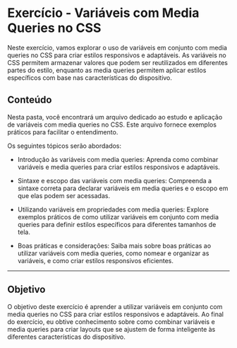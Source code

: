 # Exercício - Variáveis com Media Queries no CSS

Neste exercício, vamos explorar o uso de variáveis em conjunto com media queries no CSS para criar estilos responsivos e adaptáveis. As variáveis no CSS permitem armazenar valores que podem ser reutilizados em diferentes partes do estilo, enquanto as media queries permitem aplicar estilos específicos com base nas características do dispositivo.

## Conteúdo

Nesta pasta, você encontrará um arquivo dedicado ao estudo e aplicação de variáveis com media queries no CSS. Este arquivo fornece exemplos práticos para facilitar o entendimento.

Os seguintes tópicos serão abordados:

- Introdução às variáveis com media queries: Aprenda como combinar variáveis e media queries para criar estilos responsivos e adaptáveis.

- Sintaxe e escopo das variáveis com media queries: Compreenda a sintaxe correta para declarar variáveis em media queries e o escopo em que elas podem ser acessadas.

- Utilizando variáveis em propriedades com media queries: Explore exemplos práticos de como utilizar variáveis em conjunto com media queries para definir estilos específicos para diferentes tamanhos de tela.

- Boas práticas e considerações: Saiba mais sobre boas práticas ao utilizar variáveis com media queries, como nomear e organizar as variáveis, e como criar estilos responsivos eficientes.

---

## Objetivo

O objetivo deste exercício é aprender a utilizar variáveis em conjunto com media queries no CSS para criar estilos responsivos e adaptáveis. Ao final do exercício, eu obtive conhecimento sobre como combinar variáveis e media queries para criar layouts que se ajustem de forma inteligente às diferentes características do dispositivo.
